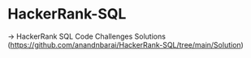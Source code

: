 # HackerRank-SQL
-> HackerRank SQL Code Challenges Solutions (https://github.com/anandnbarai/HackerRank-SQL/tree/main/Solution)
